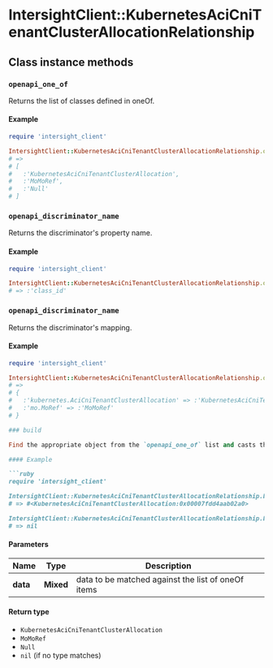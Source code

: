 # IntersightClient::KubernetesAciCniTenantClusterAllocationRelationship

## Class instance methods

### `openapi_one_of`

Returns the list of classes defined in oneOf.

#### Example

```ruby
require 'intersight_client'

IntersightClient::KubernetesAciCniTenantClusterAllocationRelationship.openapi_one_of
# =>
# [
#   :'KubernetesAciCniTenantClusterAllocation',
#   :'MoMoRef',
#   :'Null'
# ]
```

### `openapi_discriminator_name`

Returns the discriminator's property name.

#### Example

```ruby
require 'intersight_client'

IntersightClient::KubernetesAciCniTenantClusterAllocationRelationship.openapi_discriminator_name
# => :'class_id'
```

### `openapi_discriminator_name`

Returns the discriminator's mapping.

#### Example

```ruby
require 'intersight_client'

IntersightClient::KubernetesAciCniTenantClusterAllocationRelationship.openapi_discriminator_mapping
# =>
# {
#   :'kubernetes.AciCniTenantClusterAllocation' => :'KubernetesAciCniTenantClusterAllocation',
#   :'mo.MoRef' => :'MoMoRef'
# }

### build

Find the appropriate object from the `openapi_one_of` list and casts the data into it.

#### Example

```ruby
require 'intersight_client'

IntersightClient::KubernetesAciCniTenantClusterAllocationRelationship.build(data)
# => #<KubernetesAciCniTenantClusterAllocation:0x00007fdd4aab02a0>

IntersightClient::KubernetesAciCniTenantClusterAllocationRelationship.build(data_that_doesnt_match)
# => nil
```

#### Parameters

| Name | Type | Description |
| ---- | ---- | ----------- |
| **data** | **Mixed** | data to be matched against the list of oneOf items |

#### Return type

- `KubernetesAciCniTenantClusterAllocation`
- `MoMoRef`
- `Null`
- `nil` (if no type matches)

